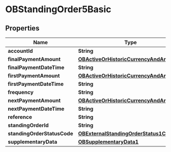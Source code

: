 
# OBStandingOrder5Basic

## Properties
Name | Type | Description | Notes
------------ | ------------- | ------------- | -------------
**accountId** | **String** |  | 
**finalPaymentAmount** | [**OBActiveOrHistoricCurrencyAndAmount2**](OBActiveOrHistoricCurrencyAndAmount2.md) |  |  [optional]
**finalPaymentDateTime** | **String** |  |  [optional]
**firstPaymentAmount** | [**OBActiveOrHistoricCurrencyAndAmount0**](OBActiveOrHistoricCurrencyAndAmount0.md) |  |  [optional]
**firstPaymentDateTime** | **String** |  |  [optional]
**frequency** | **String** |  | 
**nextPaymentAmount** | [**OBActiveOrHistoricCurrencyAndAmount1**](OBActiveOrHistoricCurrencyAndAmount1.md) |  |  [optional]
**nextPaymentDateTime** | **String** |  |  [optional]
**reference** | **String** |  |  [optional]
**standingOrderId** | **String** |  |  [optional]
**standingOrderStatusCode** | [**OBExternalStandingOrderStatus1Code**](OBExternalStandingOrderStatus1Code.md) |  |  [optional]
**supplementaryData** | [**OBSupplementaryData1**](OBSupplementaryData1.md) |  |  [optional]



